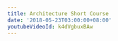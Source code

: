 ```yaml
---
title: Architecture Short Course
date: '2018-05-23T03:00:00+08:00'
youtubeVideoId: k4dVgbuxBAw
---
```


